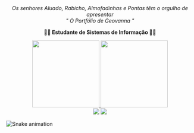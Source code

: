 
<div align="center" backgroud-color=yellow>
 <i> Os senhores Aluado, Rabicho, Almofadinhas e Pontas têm o orgulho de apresentar  <br>
" O Portfólio de Geovanna "</i>
  <p>
    <strong>  🧙‍♀️ Estudante de Sistemas de Informação 🧙‍♀️ </strong>
  </p>
</div>

<div align="center">
  <a href="https://github.com/Geovannalessa">
  <img height="180em" src="https://github-readme-stats.vercel.app/api?username=Geovannalessa&theme=midnight-purple&include_all_commits=true&count_private=true"/>
  <img height="180em" src="https://github-readme-stats.vercel.app/api/top-langs/?username=Geovannalessa&layout=compact&langs_count=7&theme=vision-friendly-dark"/>
</div>
<div align="center">
 <a href = "mailto:geovannalessa2@gmail.com"><img src="https://img.shields.io/badge/-Gmail-%23333?style=for-the-badge&logo=gmail&logoColor=green" target="_blank"></a>
  <a href="https://www.linkedin.com/in/geovanna-lessa-19b1b31b0/" target="_blank"><img src="https://img.shields.io/badge/-LinkedIn-%230077B5?style=for-the-badge&logo=linkedin&logoColor=white" target="_blank"></a> 
</div>

 ![Snake animation](https://github.com/Geovannalessa/Geovannalessa/blob/output/github-contribution-grid-snake.svg)

